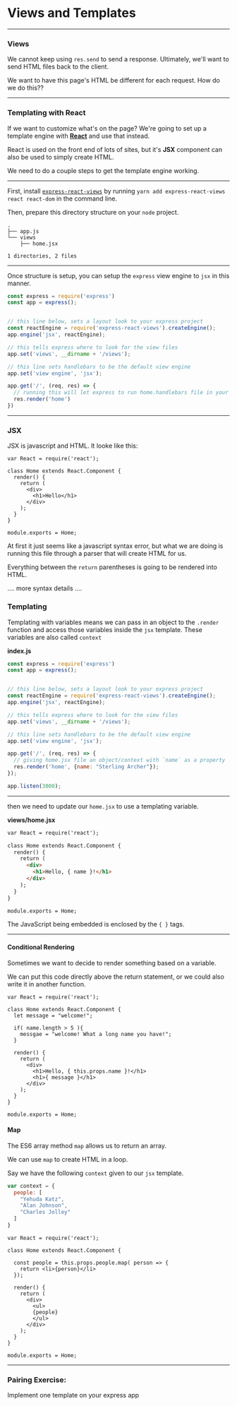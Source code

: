 # Views and Templates
---

### Views

We cannot keep using `res.send` to send a response. Ultimately, we'll want to send HTML files back to the client.

We want to have this page's HTML be different for each request. How do we do this??

---

### Templating with React
<span class="non-slide"></span><span class="non-slide"></span>
<span class="non-slide"></span><span class="non-slide"></span>

If we want to customize what's on the page? We're going to set up a template engine with **[React](http://reactjs.org)** and use that instead.

React is used on the front end of lots of sites, but it's __JSX__ component can also be used to simply create HTML.

We need to do a couple steps to get the template engine working.

---

First, install [`express-react-views`](https://github.com/reactjs/express-react-views) by running `yarn add express-react-views react react-dom` in the command line.

Then, prepare this directory structure on your `node` project.

```
.
├── app.js
└── views
    ├── home.jsx

1 directories, 2 files
```

---

Once structure is setup, you can setup the `express` view engine to `jsx` in this manner.

```javascript
const express = require('express')
const app = express();


// this line below, sets a layout look to your express project
const reactEngine = require('express-react-views').createEngine();
app.engine('jsx', reactEngine);

// this tells express where to look for the view files
app.set('views', __dirname + '/views');

// this line sets handlebars to be the default view engine
app.set('view engine', 'jsx');

app.get('/', (req, res) => {
  // running this will let express to run home.handlebars file in your views folder
  res.render('home')
})
```

---
### JSX

JSX is javascript and HTML. It looke like this:
```
var React = require('react');

class Home extends React.Component {
  render() {
    return (
      <div>
        <h1>Hello</h1>
      </div>
    );
  }
}

module.exports = Home;
```

At first it just seems like a javascript syntax error, but what we are doing is running this file through a parser that will create HTML for us.

Everything between the `return` parentheses is going to be rendered into HTML.

.... more syntax details ....

### Templating

Templating with variables means we can pass in an object to the `.render` function and access those variables inside the `jsx` template. These variables are also called `context`

**index.js**

```js
const express = require('express')
const app = express();


// this line below, sets a layout look to your express project
const reactEngine = require('express-react-views').createEngine();
app.engine('jsx', reactEngine);

// this tells express where to look for the view files
app.set('views', __dirname + '/views');

// this line sets handlebars to be the default view engine
app.set('view engine', 'jsx');

app.get('/', (req, res) => {
  // giving home.jsx file an object/context with `name` as a property
  res.render('home', {name: "Sterling Archer"});
});

app.listen(3000);
```

---

then we need to update our `home.jsx` to use a templating variable.

**views/home.jsx**
```html
var React = require('react');

class Home extends React.Component {
  render() {
    return (
      <div>
        <h1>Hello, { name }!</h1>
      </div>
    );
  }
}

module.exports = Home;
```


The JavaScript being embedded is enclosed by the `{ }` tags.

<span class="non-slide"></span><span class="non-slide"></span>
<span class="non-slide"></span><span class="non-slide"></span>

---

#### Conditional Rendering
Sometimes we want to decide to render something based on a variable.

We can put this code directly above the return statement, or we could also write it in another function.
```
var React = require('react');

class Home extends React.Component {
  let message = "welcome!";

  if( name.length > 5 ){
    messgae = "welcome! What a long name you have!";
  }

  render() {
    return (
      <div>
        <h1>Hello, { this.props.name }!</h1>
        <h1>{ message }</h1>
      </div>
    );
  }
}

module.exports = Home;
```

#### Map
The ES6 array method `map` allows us to return an array.

We can use `map` to create HTML in a loop.

Say we have the following `context` given to our `jsx` template.
```js
var context = {
  people: [
    "Yehuda Katz",
    "Alan Johnson",
    "Charles Jolley"
  ]
}
```

```
var React = require('react');

class Home extends React.Component {

  const people = this.props.people.map( person => {
    return <li>{person}</li>
  });

  render() {
    return (
      <div>
        <ul>
        {people}
        </ul>
      </div>
    );
  }
}

module.exports = Home;
```
---

### Pairing Exercise:
Implement one template on your express app
